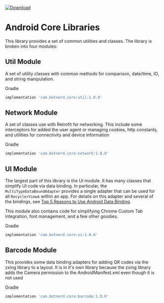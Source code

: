 [ ![Download](https://api.bintray.com/packages/botnerd/android-core/com.botnerd.core/images/download.svg) ](https://bintray.com/botnerd/android-core/com.botnerd.core/_latestVersion)

# Android Core Libraries

This library provides a set of common utilities and classes. The library is broken into four modules:

## Util Module

A set of utility classes with common methods for comparison, date/time, IO, and string manipulation.

Gradle

```groovy
implementation 'com.botnerd.core:util:1.0.0'
```

## Network Module

A set of classes use with Retrofit for networking. This include some interceptors for added the user agent or managing cookies, http constants, and utilities for connectivity and device information

Gradle

```groovy
implementation 'com.botnerd.core:network:1.0.0'
```

## UI Module

The largest part of this library is the UI module. It has many classes that simplify UI code via data binding. In particular, the `MultiTypeDataBoundAdapter` provides a single adapter that can be used for all `RecyclerView`s within an app. For details on this adapter and several of the bindings, see [Top 5 Reasons to Use Android Data Binding](https://www.captechconsulting.com/blogs/top-5-reason-to-use-android-data-binding).

This module also contains code for simplifying Chrome Custom Tab integration, font management, and a few other goodies.

Gradle

```groovy
implementation 'com.botnerd.core:ui:1.0.0'
```

## Barcode Module

This provides some data binding adapters for adding QR codes via the zxing library to a layout. It is in it's own library because the zxing library adds the Camera permission to the AndroidManifest.xml even though it is not used

Gradle

```groovy
implementation 'com.botnerd.core:barcode:1.0.0'
```



